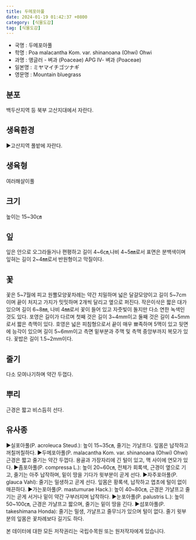 ```yaml
---
title: 두메포아풀
date: 2024-01-19 01:42:37 +0800
category: [식물도감]
tag: [식물도감]
---
```




- 국명 : 두메포아풀
- 학명 : Poa malacantha Kom. var. shinanoana (Ohwi) Ohwi
- 과명 : 앵글러 - 벼과 (Poaceae) APG Ⅳ- 벼과 (Poaceae)
- 일본명 : ミヤマイチゴツナギ
- 영문명 : Mountain bluegrass


## 분포
백두산지역 등 북부 고산지대에서 자란다.
## 생육환경
▶고산지역 풀밭에 자란다.
## 생육형
여러해살이풀
## 크기
높이는 15~30㎝
## 잎
잎은 안으로 오그라들거나 편평하고 길이 4~6㎝,나비 4~5㎜로서 표면은 분백색이며 잎혀는 길이 2~4㎜로서 반원형이고 막질이다.
## 꽃
꽃은 5~7월에 피고 원뿔모양꽃차례는 약간 치밀하며 넓은 달걀모양이고 길이 5~7cm이며 끝이 처지고 가지가 밋밋하며 2개씩 달리고 옆으로 퍼진다. 작은이삭은 짧은 대가 있으며 길이 6~8㎜, 나비 4㎜로서 꽃이 들어 있고 자줏빛이 돌지만 다소 연한 녹색인 것도 있다. 포영은 길이가 다르며 첫째 것은 길이 3~4mm이고 둘째 것은 길이 4~5mm로서 짧은 측맥이 있다. 호영은 넓은 피침형으로서 끝이 매우 뾰족하며 5맥이 있고 뒷면에 능각이 있으며 길이 5~6mm이고 측면 밑부분과 주맥 및 측맥 중앙부까지 복모가 있다. 꽃밥은 길이 1.5~2mm이다.
## 줄기
다소 모여나기하며 약간 두껍다.
## 뿌리
근경은 짧고 비스듬히 선다.
## 유사종
▶실포아풀(P. acroleuca Steud.): 높이 15~35㎝, 줄기는 가냘프다. 잎몸은 납작하고 꺼칠꺼칠하다.▶두메포아풀(P. malacantha Kom. var. shinanoana (Ohwi) Ohwi)근경은 짧고 줄기는 약간 두껍다. 용골과 가장자리에 긴 털이 있고, 맥 사이에 연모가 있다.▶좀포아풀(P. compressa L.): 높이 20~60㎝, 전체가 회록색, 근경이 옆으로 기고, 줄기는 아주 납작하며, 밑이 땅을 기다가 윗부분이 곧게 선다. ▶자주포아풀(P. glauca Vahl): 줄기는 밀생하고 곧게 선다. 잎몸은 황록색, 납작하고 엽초에 털이 없이 매끈하다. ▶가는포아풀(P. mastumurae Hack.): 높이 40~80㎝, 근경은 가냘프고 줄기는 곧게 서거나 밑이 약간 구부러지며 납작하다. ▶눈포아풀(P. palustris L.): 높이 50~100㎝, 근경은 가냘프고 짧으며, 줄기는 밑이 땅을 긴다. ▶섬포아풀(P. takeshimana Honda): 줄기는 밀생, 가냘프고 줄무늬가 있으며 털이 없다. 줄기 윗부분의 잎몸은 꽃차례보다 길기도 하다.






본 데이터에 대한 모든 저작권리는 국립수목원 또는 원저작자에게 있습니다.
